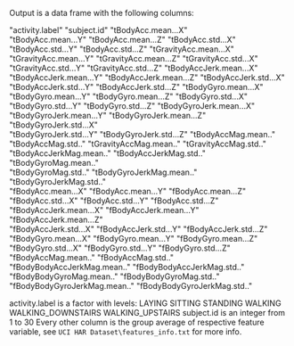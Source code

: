 Output is a data frame with the following columns:

"activity.label"              "subject.id"                  "tBodyAcc.mean...X"          
"tBodyAcc.mean...Y"           "tBodyAcc.mean...Z"           "tBodyAcc.std...X"           
"tBodyAcc.std...Y"            "tBodyAcc.std...Z"            "tGravityAcc.mean...X"       
"tGravityAcc.mean...Y"        "tGravityAcc.mean...Z"        "tGravityAcc.std...X"        
"tGravityAcc.std...Y"         "tGravityAcc.std...Z"         "tBodyAccJerk.mean...X"      
"tBodyAccJerk.mean...Y"       "tBodyAccJerk.mean...Z"       "tBodyAccJerk.std...X"       
"tBodyAccJerk.std...Y"        "tBodyAccJerk.std...Z"        "tBodyGyro.mean...X"         
"tBodyGyro.mean...Y"          "tBodyGyro.mean...Z"          "tBodyGyro.std...X"          
"tBodyGyro.std...Y"           "tBodyGyro.std...Z"           "tBodyGyroJerk.mean...X"     
"tBodyGyroJerk.mean...Y"      "tBodyGyroJerk.mean...Z"      "tBodyGyroJerk.std...X"      
"tBodyGyroJerk.std...Y"       "tBodyGyroJerk.std...Z"       "tBodyAccMag.mean.."         
"tBodyAccMag.std.."           "tGravityAccMag.mean.."       "tGravityAccMag.std.."       
"tBodyAccJerkMag.mean.."      "tBodyAccJerkMag.std.."       "tBodyGyroMag.mean.."        
"tBodyGyroMag.std.."          "tBodyGyroJerkMag.mean.."     "tBodyGyroJerkMag.std.."     
"fBodyAcc.mean...X"           "fBodyAcc.mean...Y"           "fBodyAcc.mean...Z"          
"fBodyAcc.std...X"            "fBodyAcc.std...Y"            "fBodyAcc.std...Z"           
"fBodyAccJerk.mean...X"       "fBodyAccJerk.mean...Y"       "fBodyAccJerk.mean...Z"      
"fBodyAccJerk.std...X"        "fBodyAccJerk.std...Y"        "fBodyAccJerk.std...Z"       
"fBodyGyro.mean...X"          "fBodyGyro.mean...Y"          "fBodyGyro.mean...Z"         
"fBodyGyro.std...X"           "fBodyGyro.std...Y"           "fBodyGyro.std...Z"          
"fBodyAccMag.mean.."          "fBodyAccMag.std.."           "fBodyBodyAccJerkMag.mean.." 
"fBodyBodyAccJerkMag.std.."   "fBodyBodyGyroMag.mean.."     "fBodyBodyGyroMag.std.."     
"fBodyBodyGyroJerkMag.mean.." "fBodyBodyGyroJerkMag.std.." 

activity.label is a factor with levels: LAYING SITTING STANDING WALKING WALKING_DOWNSTAIRS WALKING_UPSTAIRS
subject.id is an integer from 1 to 30
Every other column is the group average of respective feature variable, see `UCI HAR Dataset\features_info.txt` for more info.
